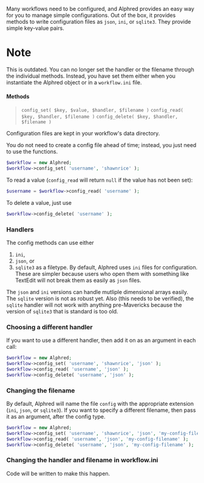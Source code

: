 Many workflows need to be configured, and Alphred provides an easy way for you to manage simple configurations. Out of the box, it provides methods to write configuration files as `json`, `ini`, or `sqlite3`. They provide simple key-value pairs.

# Note
This is outdated. You can no longer set the handler or the filename through the individual methods. Instead, you have
set them either when you instantiate the Alphred object or in a `workflow.ini` file.

#### Methods
> `config_set( $key, $value, $handler, $filename )`
> `config_read( $key, $handler, $filename )`
> `config_delete( $key, $handler, $filename )`

Configuration files are kept in your workflow's data directory.

You do not need to create a config file ahead of time; instead, you just need to use the functions.
````php
$workflow = new Alphred;
$workflow->config_set( 'username', 'shawnrice' );
````
To read a value (`config_read` will return `null` if the value has not been set):
````php
$username = $workflow->config_read( 'username' );
````

To delete a value, just use
````php
$workflow->config_delete( 'username' );
````

### Handlers
The config methods can use either
1. `ini`,
2. `json`, or
3. `sqlite3`
as a filetype. By default, Alphred uses `ini` files for configuration. These are simpler because users who open them with something like TextEdit will not break them as easily as `json` files.

The `json` and `ini` versions can handle mutliple dimensional arrays easily. The `sqlite` version is not as robust yet. Also (this needs to be verified), the `sqlite` handler will not work with anything pre-Mavericks because the version of `sqlite3` that is standard is too old.

### Choosing a different handler
If you want to use a different handler, then add it on as an argument in each call:
````php
$workflow = new Alphred;
$workflow->config_set( 'username', 'shawnrice', 'json' );
$workflow->config_read( 'username', 'json' );
$workflow->config_delete( 'username', 'json' );
````

### Changing the filename
By default, Alphred will name the file `config` with the appropriate extension (`ini`, `json`, or `sqlite3`). If you want to specify a different filename, then pass it as an argument, after the config type.
````php
$workflow = new Alphred;
$workflow->config_set( 'username', 'shawnrice', 'json', 'my-config-filename' );
$workflow->config_read( 'username', 'json', 'my-config-filename' );
$workflow->config_delete( 'username', 'json', 'my-config-filename' );
````

### Changing the handler and filename in workflow.ini
Code will be written to make this happen.